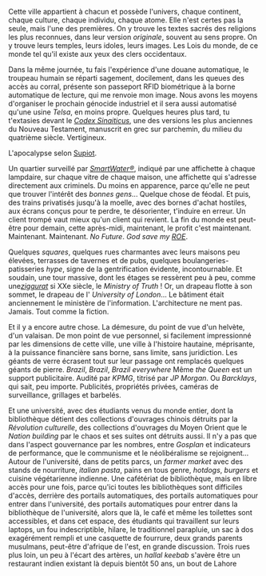 Cette ville appartient à chacun et possède l'univers, chaque continent, chaque culture, chaque individu, chaque atome. Elle n'est certes pas la seule, mais l'une des premières. On y trouve les textes sacrés des religions les plus reconnues, dans leur version *originale*, souvent au sens propre. On y trouve leurs temples, leurs idoles, leurs images. Les Lois du monde, de ce monde tel qu'il existe aux yeux des clers occidentaux.

Dans la même journée, tu fais l'expérience d'une douane automatique, le troupeau humain se réparti sagement, docilement, dans les queues des accès au corral, présente son passeport RFID biométrique à la borne automatique de lecture, qui me renvoie mon image. Nous avons les moyens d'organiser le prochain génocide industriel et il sera aussi automatisé qu'une usine *Telsa*, en moins propre. Quelques heures plus tard, tu t'extasies devant le [*Codex Sinaiticus*](http://codexsinaiticus.org), une des versions les plus anciennes du Nouveau Testament, manuscrit en grec sur parchemin, du milieu du quatrième siècle. Vertigineux.

L'apocalypse selon [Supiot](http://www.fayard.fr/la-gouvernance-par-les-nombres-9782213681092).

Un quartier surveillé par [*SmartWater®*](http://www.smartwater.com/), indiqué par une affichette à chaque lampdaire, sur chaque vitre de chaque maison, une affichette qui s'adresse directement aux criminels. Du moins en apparence, parce qu'elle ne peut que trouver l'intérêt des *bonnes gens*... Quelque chose de féodal. Et puis, des trains privatisés jusqu'à la moelle, avec des bornes d'achat hostiles, aux écrans conçus pour te perdre, te désorienter, t'induire en erreur. Un client trompé vaut mieux qu'un client qui revient. La fin du monde est peut-être pour demain, cette après-midi, maintenant, le profit c'est maintenant. Maintenant. Maintenant. *No Future*. *God save my [ROE](https://fr.wikipedia.org/wiki/Rentabilit%C3%A9_des_capitaux_propres)*.

Quelques *squares*, quelques rues charmantes avec leurs maisons peu élevées, terrasses de tavernes et de pubs, quelques boulangeries-patisseries *hype*, signe de la gentrification évidente, incontournable. Et soudain, une tour massive, dont les étages se ressèrent peu à peu, comme une[*ziggurat*](https://fr.wikipedia.org/wiki/Ziggurat) si XXe siècle, le *Ministry of Truth* ! Or, un drapeau flotte à son sommet, le drapeau de l' *University of London*... Le bâtiment était anciennement le ministère de l'information. L'architecture ne ment pas. Jamais. Tout comme la fiction.

Et il y a encore autre chose. La démesure, du point de vue d'un helvète, d'un valaisan. De mon point de vue personnel, si facilement impressionné par les dimensions de cette ville, une ville à l'histoire hautaine, méprisante, à la puissance financière sans borne, sans limite, sans juridiction. Les géants de verre écrasent tout sur leur passage ont remplacés quelques géants de pierre. *Brazil*, *Brazil*, *Brazil* *everywhere* Même *the Queen* est un support publicitaire. Audité par *KPMG*, titrisé par *JP Morgan*. Ou *Barcklays*, qui sait, peu importe. Publicités, propriétés privées, caméras de surveillance, grillages et barbelés.

Et une université, avec des étudiants venus du monde entier, dont la bibliothèque détient des collections d'ouvrages chinois détruits par la *Révolution culturelle*, des collections d'ouvrages du Moyen Orient que le *Nation building* par le chaos et ses suites ont détruits aussi. Il n'y a pas que dans l'aspect gouvernance par les nombres, entre *Gosplan* et indicateurs de performance, que le communisme et le néolibéralisme se rejoignent... Autour de l'université, dans de petits parcs, un *farmer market* avec des stands de nourriture, *italian pasta*, pains en tous genre, *hotdogs*, *burgers* et cuisine végétarienne indienne. Une cafétériat de bibliothèque, mais en libre accès pour une fois, parce qu'ici toutes les bibliothèques sont difficiles d'accès, derrière des portails automatiques, des portails automatiques pour entrer dans l'université, des portails automatiques pour entrer dans la bibliothèque de l'université, alors que là, le café et même les toilettes sont accessibles, et dans cet espace, des étudiants qui travaillent sur leurs laptops, un fou indescriptible, hilare, le traditionnel parapluie, un sac à dos exagérément rempli et une casquette de fourrure, deux grands parents musulmans, peut-être d'afrique de l'est, en grande discussion. Trois rues plus loin, un peu à l'écart des artères, un *hallal keebab* s'avère être un restaurant indien existant là depuis bientôt 50 ans, un bout de Lahore
